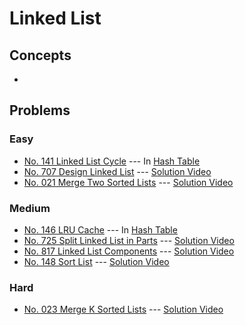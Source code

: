 # Linked List

## Concepts
* 

## Problems

### Easy

* [No. 141 Linked List Cycle](../HashTable/141_LinkedListCycle.py) --- In [Hash Table](../HashTable)
* [No. 707 Design Linked List](./707_DesignLinkedList.py) --- [Solution Video](https://www.youtube.com/watch?v=y1_lFSkQNDc&list=PLLuMmzMTgVK6a-2aAwPieEIIuIJY6JTSq&index=3)
* [No. 021 Merge Two Sorted Lists](./021_Merge2SortedLists.py) --- [Solution Video](https://www.youtube.com/watch?v=qckKEYP9bBA&list=PLLuMmzMTgVK6a-2aAwPieEIIuIJY6JTSq&index=2)

### Medium

* [No. 146 LRU Cache](../HashTable/146_LRUcache.py) --- In [Hash Table](../HashTable)
* [No. 725 Split Linked List in Parts](./725_SplitLinkedList.py) --- [Solution Video](https://www.youtube.com/watch?v=fk8JTWhM-4U&list=PLLuMmzMTgVK6a-2aAwPieEIIuIJY6JTSq&index=7)
* [No. 817 Linked List Components](./817_LinkedListComponents.py) --- [Solution Video](https://www.youtube.com/watch?v=y1_lFSkQNDc&list=PLLuMmzMTgVK6a-2aAwPieEIIuIJY6JTSq&index=5)
* [No. 148 Sort List](./148_SortList.py) --- [Solution Video](https://www.youtube.com/watch?v=y1_lFSkQNDc&list=PLLuMmzMTgVK6a-2aAwPieEIIuIJY6JTSq&index=4)

### Hard

* [No. 023 Merge K Sorted Lists](./023_MergeKSortedLists.py) --- [Solution Video](https://www.youtube.com/watch?v=qckKEYP9bBA&list=PLLuMmzMTgVK6a-2aAwPieEIIuIJY6JTSq&index=1)